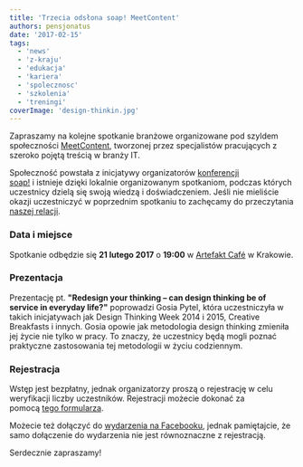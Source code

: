 ```yaml
---
title: 'Trzecia odsłona soap! MeetContent'
authors: pensjonatus
date: '2017-02-15'
tags:
  - 'news'
  - 'z-kraju'
  - 'edukacja'
  - 'kariera'
  - 'spolecznosc'
  - 'szkolenia'
  - 'treningi'
coverImage: 'design-thinkin.jpg'
---
```


Zapraszamy na kolejne spotkanie branżowe organizowane pod szyldem
społeczności [MeetContent](http://meetcontent.org/), tworzonej przez
specjalistów pracujących z szeroko pojętą treścią w branży IT.

<!--truncate-->

Społeczność powstała z inicjatywy organizatorów
[konferencji soap!](http://soapconf.com/) i istnieje dzięki lokalnie
organizowanym spotkaniom, podczas których uczestnicy dzielą się swoją wiedzą i
doświadczeniem. Jeśli nie mieliście okazji uczestniczyć w poprzednim spotkaniu
to zachęcamy do przeczytania
[naszej relacji](http://techwriter.pl/soap-meetcontent-po-raz-drugi-relacja/).

### Data i miejsce

Spotkanie odbędzie się **21 lutego 2017** o **19:00** w
[Artefakt Café](https://www.google.pl/maps/place/Artefakt+Cafe/@50.0522161,19.9467543,17z/data=!3m1!4b1!4m5!3m4!1s0x47165b18f5c5bdc1:0x4864fed2dc9a1047!8m2!3d50.0522161!4d19.948943)
w Krakowie.

### Prezentacja

Prezentację pt. **"Redesign your thinking – can design thinking be of service in
everyday life?"** poprowadzi Gosia Pytel, która uczestniczyła w takich
inicjatywach jak Design Thinking Week 2014 i 2015, Creative Breakfasts i innych.
Gosia opowie jak metodologia design thinking zmieniła jej życie nie tylko w
pracy. To znaczy, że uczestnicy będą mogli poznać praktyczne zastosowania tej
metodologii w życiu codziennym.

### Rejestracja

Wstęp jest bezpłatny, jednak organizatorzy proszą o rejestrację w celu
weryfikacji liczby uczestników. Rejestracji możecie dokonać za
pomocą [tego formularza](https://docs.google.com/forms/d/e/1FAIpQLSdflVwuZ_t96VmoYrPsmneHe1psRb3qyxVxInBpW6Xxosa3Ag/viewform?c=0&w=1).

Możecie też dołączyć
do [wydarzenia na Facebooku](https://www.facebook.com/events/1803220893263580/),
jednak pamiętajcie, że samo dołączenie do wydarzenia nie jest równoznaczne z
rejestracją.

Serdecznie zapraszamy!

